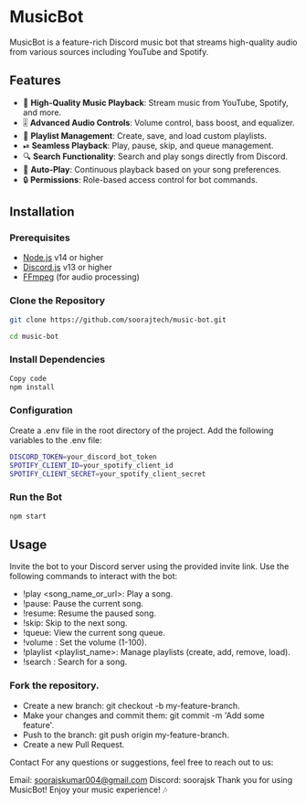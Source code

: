 # MusicBot

MusicBot is a feature-rich Discord music bot that streams high-quality audio from various sources including YouTube and Spotify.

## Features

- 🎵 **High-Quality Music Playback**: Stream music from YouTube, Spotify, and more.
- 🎚 **Advanced Audio Controls**: Volume control, bass boost, and equalizer.
- 📃 **Playlist Management**: Create, save, and load custom playlists.
- ⏯ **Seamless Playback**: Play, pause, skip, and queue management.
- 🔍 **Search Functionality**: Search and play songs directly from Discord.
- 🔄 **Auto-Play**: Continuous playback based on your song preferences.
- 🔒 **Permissions**: Role-based access control for bot commands.

## Installation

### Prerequisites

- [Node.js](https://nodejs.org/) v14 or higher
- [Discord.js](https://discord.js.org/) v13 or higher
- [FFmpeg](https://ffmpeg.org/download.html) (for audio processing)

### Clone the Repository

```bash
git clone https://github.com/soorajtech/music-bot.git
```
``` bash
cd music-bot
```

### Install Dependencies
```bash
Copy code
npm install
```
### Configuration
Create a .env file in the root directory of the project.
Add the following variables to the .env file:
```bash
DISCORD_TOKEN=your_discord_bot_token
SPOTIFY_CLIENT_ID=your_spotify_client_id
SPOTIFY_CLIENT_SECRET=your_spotify_client_secret
```
### Run the Bot
```bash
npm start
```

## Usage
Invite the bot to your Discord server using the provided invite link. Use the following commands to interact with the bot:

- !play <song_name_or_url>: Play a song.
- !pause: Pause the current song.
- !resume: Resume the paused song.
- !skip: Skip to the next song.
- !queue: View the current song queue.
- !volume <value>: Set the volume (1-100).
- !playlist <action> <playlist_name>: Manage playlists (create, add, remove, load).
- !search <query>: Search for a song.

### Fork the repository.
- Create a new branch: git checkout -b my-feature-branch.
- Make your changes and commit them: git commit -m 'Add some feature'.
- Push to the branch: git push origin my-feature-branch.
- Create a new Pull Request.

Contact
For any questions or suggestions, feel free to reach out to us:

Email: soorajskumar004@gmail.com
Discord: soorajsk
Thank you for using MusicBot! Enjoy your music experience! 🎶
